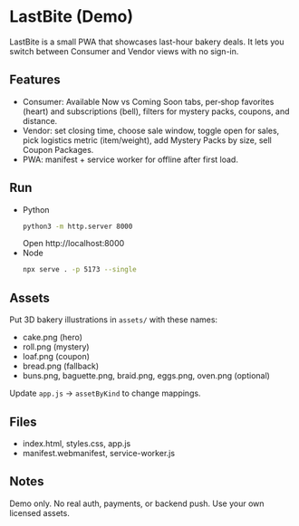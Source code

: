 # LastBite (Demo)

LastBite is a small PWA that showcases last-hour bakery deals. It lets you switch between Consumer and Vendor views with no sign-in.

## Features
- Consumer: Available Now vs Coming Soon tabs, per‑shop favorites (heart) and subscriptions (bell), filters for mystery packs, coupons, and distance.
- Vendor: set closing time, choose sale window, toggle open for sales, pick logistics metric (item/weight), add Mystery Packs by size, sell Coupon Packages.
- PWA: manifest + service worker for offline after first load.

## Run
- Python
  ```bash
  python3 -m http.server 8000
  ```
  Open http://localhost:8000
- Node
  ```bash
  npx serve . -p 5173 --single
  ```

## Assets
Put 3D bakery illustrations in `assets/` with these names:
- cake.png (hero)
- roll.png (mystery)
- loaf.png (coupon)
- bread.png (fallback)
- buns.png, baguette.png, braid.png, eggs.png, oven.png (optional)

Update `app.js` → `assetByKind` to change mappings.

## Files
- index.html, styles.css, app.js
- manifest.webmanifest, service-worker.js

## Notes
Demo only. No real auth, payments, or backend push. Use your own licensed assets.
